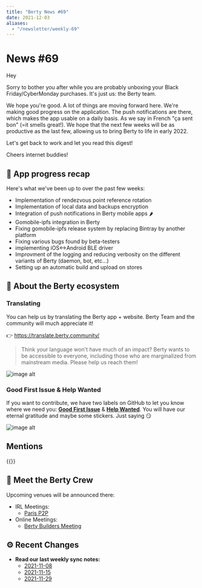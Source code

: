 ```yaml
---
title: "Berty News #69"
date: 2021-12-03
aliases:
  - "/newsletter/weekly-69"
---
```


# News #69

Hey

Sorry to bother you after while you are probably unboxing your Black Friday/CyberMonday purchases. It's just us: the Berty team.

We hope you're good. A lot of things are moving forward here. We're making good progress on the application. The push notifications are there, which makes the app usable on a daily basis. As we say in French "ça sent bon" (=it smells great!). We hope that the next few weeks will be as productive as the last few, allowing us to bring Berty to life in early 2022.

Let's get back to work and let you read this digest!

Cheers internet buddies!



## 📱 App progress recap

Here's what we've been up to over the past few weeks:

* Implementation of rendezvous point reference rotation
* Implementation of local data and backups encryption
* Integration of push notifications in Berty mobile apps 🌶️
* Gomobile-ipfs integration in Berty
* Fixing gomobile-ipfs release system by replacing Bintray by another platform
* Fixing various bugs found by beta-testers
* implementing iOS<->Android BLE driver
* Improvment of the logging and reducing verbosity on the different variants of Berty (daemon, bot, etc...)
* Setting up an automatic build and upload on stores


## 🚀 About the Berty ecosystem


### Translating

You can help us by translating the Berty app + website. Berty Team and the community will much appreciate it!

👉 https://translate.berty.community/

> Think your language won't have much of an impact? Berty wants to be accessible to everyone, including those who are marginalized from mainstream media. Please help us reach them!

![image alt](https://media.giphy.com/media/26BRDvCpnEukGhmHC/giphy.gif)

### Good First Issue & Help Wanted

If you want to contribute, we have two labels on GitHub to let you know where we need you: [**Good First Issue**](https://github.com/issues?q=is%3Aissue+is%3Aopen+org%3Aberty+label%3A%22good+first+issue%22+sort%3Aupdated-desc) & [**Help Wanted**](https://github.com/issues?q=is%3Aissue+is%3Aopen+org%3Aberty+label%3A%22help+wanted%22+sort%3Aupdated-desc+). You will have our eternal gratitude and maybe some stickers. Just saying 😏

![image alt](https://media.giphy.com/media/14jQC2AONxNBHq/giphy.gif)

## Mentions


{{<tweet id="1458476030608527367">}}



## 🎉 Meet the Berty Crew

Upcoming venues will be announced there:

* IRL Meetings:
    * [Paris P2P](https://p2p.paris/)
* Online Meetings:
    * [Berty Builders Meeting](https://www.meetup.com/berty-hq/)

## ⚙️ Recent Changes

* **Read our last weekly sync notes:**
    * [2021-11-08](https://github.com/berty/community/blob/master/meeting-notes/2021/Q4/2021-11-08--staff-team-weekly-sync.md)
    * [2021-11-15](https://github.com/berty/community/blob/master/meeting-notes/2021/Q4/2021-11-15--staff-team-weekly-sync.md)
    * [2021-11-29](https://github.com/berty/community/blob/master/meeting-notes/2021/Q4/2021-11-29--staff-team-weekly-sync.md)
